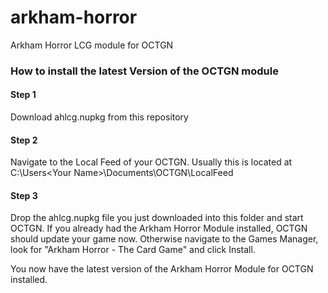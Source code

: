 # arkham-horror
Arkham Horror LCG module for OCTGN

### How to install the latest Version of the OCTGN module
#### Step 1
Download ahlcg.nupkg from this repository

#### Step 2
Navigate to the Local Feed of your OCTGN. Usually this is located at C:\Users\<Your Name>\Documents\OCTGN\LocalFeed

#### Step 3
Drop the ahlcg.nupkg file you just downloaded into this folder and start OCTGN. If you already had the Arkham Horror Module installed, OCTGN should update your game now.
Otherwise navigate to the Games Manager, look for "Arkham Horror - The Card Game" and click Install.

You now have the latest version of the Arkham Horror Module for OCTGN installed.
